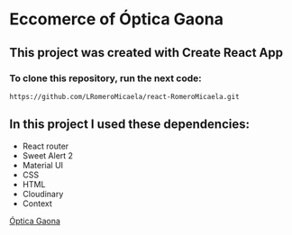 # Eccomerce of Óptica Gaona

## This project was created with Create React App

### To clone this repository, run the next code:

```
https://github.com/LRomeroMicaela/react-RomeroMicaela.git
```

## In this project I used these dependencies:

- React router
- Sweet Alert 2
- Material UI
- CSS
- HTML
- Cloudinary
- Context

[Óptica Gaona](https://www.instagram.com/opticagaona/?hl=es)
